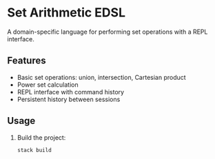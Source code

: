# Set Arithmetic EDSL

A domain-specific language for performing set operations with a REPL interface.

## Features

- Basic set operations: union, intersection, Cartesian product
- Power set calculation
- REPL interface with command history
- Persistent history between sessions

## Usage

1. Build the project:
   ```bash
   stack build